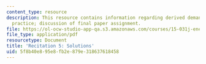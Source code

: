 ```yaml
---
content_type: resource
description: This resource contains information regarding derived demand and capital
  practice; discussion of final paper assignment.
file: https://ol-ocw-studio-app-qa.s3.amazonaws.com/courses/15-031j-energy-decisions-markets-and-policies-spring-2012/5f8b40e895e8fb2e879e318637618458_MIT15_031JS12_DDC_Sltn.pdf
file_type: application/pdf
resourcetype: Document
title: 'Recitation 5: Solutions'
uid: 5f8b40e8-95e8-fb2e-879e-318637618458
---
```

